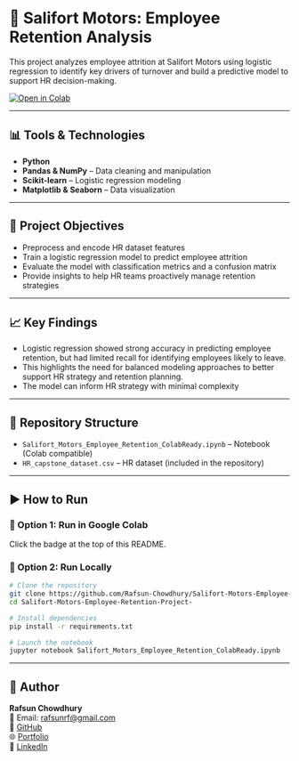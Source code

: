 
# 🏢 Salifort Motors: Employee Retention Analysis

This project analyzes employee attrition at Salifort Motors using logistic regression to identify key drivers of turnover and build a predictive model to support HR decision-making.

[![Open in Colab](https://colab.research.google.com/assets/colab-badge.svg)](https://colab.research.google.com/github/Rafsun-Chowdhury/Salifort-Motors-Employee-Retention-Project-/blob/main/Salifort_Motors_Attrition_Model.ipynb)



---

## 📊 Tools & Technologies

- **Python**  
- **Pandas & NumPy** – Data cleaning and manipulation  
- **Scikit-learn** – Logistic regression modeling  
- **Matplotlib & Seaborn** – Data visualization  

---

## 🎯 Project Objectives

- Preprocess and encode HR dataset features  
- Train a logistic regression model to predict employee attrition  
- Evaluate the model with classification metrics and a confusion matrix  
- Provide insights to help HR teams proactively manage retention strategies

---

## 📈 Key Findings
  

- Logistic regression showed strong accuracy in predicting employee retention, but had limited recall for identifying employees likely to leave.
- This highlights the need for balanced modeling approaches to better support HR strategy and retention planning.
- The model can inform HR strategy with minimal complexity

---

## 📁 Repository Structure

- `Salifort_Motors_Employee_Retention_ColabReady.ipynb` – Notebook (Colab compatible)  
- `HR_capstone_dataset.csv` – HR dataset (included in the repository)

---

## ▶️ How to Run

### 📍 Option 1: Run in Google Colab
Click the badge at the top of this README.

### 📍 Option 2: Run Locally

```bash
# Clone the repository
git clone https://github.com/Rafsun-Chowdhury/Salifort-Motors-Employee-Retention-Project-.git
cd Salifort-Motors-Employee-Retention-Project-

# Install dependencies
pip install -r requirements.txt

# Launch the notebook
jupyter notebook Salifort_Motors_Employee_Retention_ColabReady.ipynb
```

---

## 👤 Author

**Rafsun Chowdhury**  
📧 Email: rafsunrf@gmail.com  
🔗 [GitHub](https://github.com/Rafsun-Chowdhury)  
🌐 [Portfolio](https://rafsun-chowdhury.github.io/portfolio/)  
💼 [LinkedIn](https://www.linkedin.com/in/rafsun-chowdhury/)
